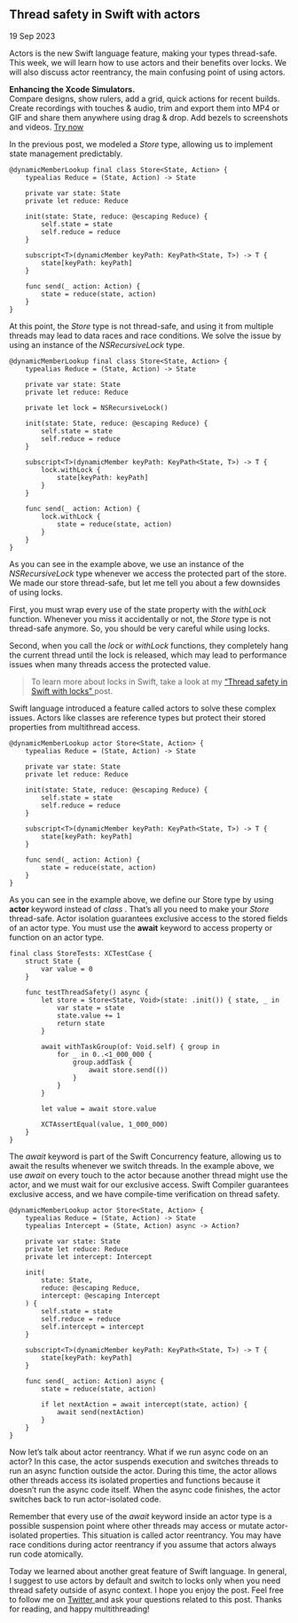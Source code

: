 ##  Thread safety in Swift with actors

19 Sep 2023

Actors is the new Swift language feature, making your types thread-safe. This
week, we will learn how to use actors and their benefits over locks. We will
also discuss actor reentrancy, the main confusing point of using actors.

**Enhancing the Xcode Simulators.**  
Compare designs, show rulers, add a grid, quick actions for recent builds.
Create recordings with touches & audio, trim and export them into MP4 or GIF
and share them anywhere using drag & drop. Add bezels to screenshots and
videos. [ Try now ](https://gumroad.com/a/931293139/ftvbh)

In the previous post, we modeled a _Store_ type, allowing us to implement
state management predictably.

    
    
    @dynamicMemberLookup final class Store<State, Action> {
        typealias Reduce = (State, Action) -> State
        
        private var state: State
        private let reduce: Reduce
        
        init(state: State, reduce: @escaping Reduce) {
            self.state = state
            self.reduce = reduce
        }
        
        subscript<T>(dynamicMember keyPath: KeyPath<State, T>) -> T {
            state[keyPath: keyPath]
        }
        
        func send(_ action: Action) {
            state = reduce(state, action)
        }
    }
    

At this point, the _Store_ type is not thread-safe, and using it from multiple
threads may lead to data races and race conditions. We solve the issue by
using an instance of the _NSRecursiveLock_ type.

    
    
    @dynamicMemberLookup final class Store<State, Action> {
        typealias Reduce = (State, Action) -> State
        
        private var state: State
        private let reduce: Reduce
        
        private let lock = NSRecursiveLock()
        
        init(state: State, reduce: @escaping Reduce) {
            self.state = state
            self.reduce = reduce
        }
        
        subscript<T>(dynamicMember keyPath: KeyPath<State, T>) -> T {
            lock.withLock {
                state[keyPath: keyPath]
            }
        }
        
        func send(_ action: Action) {
            lock.withLock {
                state = reduce(state, action)
            }
        }
    }
    

As you can see in the example above, we use an instance of the
_NSRecursiveLock_ type whenever we access the protected part of the store. We
made our store thread-safe, but let me tell you about a few downsides of using
locks.

First, you must wrap every use of the state property with the _withLock_
function. Whenever you miss it accidentally or not, the _Store_ type is not
thread-safe anymore. So, you should be very careful while using locks.

Second, when you call the _lock_ or _withLock_ functions, they completely hang
the current thread until the lock is released, which may lead to performance
issues when many threads access the protected value.

> To learn more about locks in Swift, take a look at my [ “Thread safety in
> Swift with locks” ](/2023/09/05/thread-safety-in-swift-with-locks/) post.

Swift language introduced a feature called actors to solve these complex
issues. Actors like classes are reference types but protect their stored
properties from multithread access.

    
    
    @dynamicMemberLookup actor Store<State, Action> {
        typealias Reduce = (State, Action) -> State
        
        private var state: State
        private let reduce: Reduce
        
        init(state: State, reduce: @escaping Reduce) {
            self.state = state
            self.reduce = reduce
        }
        
        subscript<T>(dynamicMember keyPath: KeyPath<State, T>) -> T {
            state[keyPath: keyPath]
        }
        
        func send(_ action: Action) {
            state = reduce(state, action)
        }
    }
    

As you can see in the example above, we define our Store type by using
**actor** keyword instead of _class_ . That’s all you need to make your
_Store_ thread-safe. Actor isolation guarantees exclusive access to the stored
fields of an actor type. You must use the **await** keyword to access property
or function on an actor type.

    
    
    final class StoreTests: XCTestCase {
        struct State {
            var value = 0
        }
        
        func testThreadSafety() async {
            let store = Store<State, Void>(state: .init()) { state, _ in
                var state = state
                state.value += 1
                return state
            }
            
            await withTaskGroup(of: Void.self) { group in
                for _ in 0..<1_000_000 {
                    group.addTask {
                        await store.send(())
                    }
                }
            }
            
            let value = await store.value
            
            XCTAssertEqual(value, 1_000_000)
        }
    }
    

The _await_ keyword is part of the Swift Concurrency feature, allowing us to
await the results whenever we switch threads. In the example above, we use
_await_ on every touch to the actor because another thread might use the
actor, and we must wait for our exclusive access. Swift Compiler guarantees
exclusive access, and we have compile-time verification on thread safety.

    
    
    @dynamicMemberLookup actor Store<State, Action> {
        typealias Reduce = (State, Action) -> State
        typealias Intercept = (State, Action) async -> Action?
        
        private var state: State
        private let reduce: Reduce
        private let intercept: Intercept
        
        init(
            state: State,
            reduce: @escaping Reduce,
            intercept: @escaping Intercept
        ) {
            self.state = state
            self.reduce = reduce
            self.intercept = intercept
        }
        
        subscript<T>(dynamicMember keyPath: KeyPath<State, T>) -> T {
            state[keyPath: keyPath]
        }
        
        func send(_ action: Action) async {
            state = reduce(state, action)
            
            if let nextAction = await intercept(state, action) {
                await send(nextAction)
            }
        }
    }
    

Now let’s talk about actor reentrancy. What if we run async code on an actor?
In this case, the actor suspends execution and switches threads to run an
async function outside the actor. During this time, the actor allows other
threads access its isolated properties and functions because it doesn’t run
the async code itself. When the async code finishes, the actor switches back
to run actor-isolated code.

Remember that every use of the _await_ keyword inside an actor type is a
possible suspension point where other threads may access or mutate actor-
isolated properties. This situation is called actor reentrancy. You may have
race conditions during actor reentrancy if you assume that actors always run
code atomically.

Today we learned about another great feature of Swift language. In general, I
suggest to use actors by default and switch to locks only when you need thread
safety outside of async context. I hope you enjoy the post. Feel free to
follow me on [ Twitter ](https://twitter.com/mecid) and ask your questions
related to this post. Thanks for reading, and happy multithreading!

